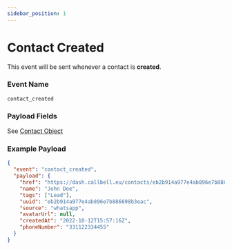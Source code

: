 ```yaml
---
sidebar_position: 1
---
```


# Contact Created

This event will be sent whenever a contact is **created**.

### Event Name

`contact_created`

### Payload Fields

See [Contact Object](./../../object_types/contact.md)

### Example Payload

```json title=payload.json
{
  "event": "contact_created",
  "payload": {
    "href": "https://dash.callbell.eu/contacts/eb2b914a977e4ab896e7b886698b3eac",
    "name": "John Doe",
    "tags": ["Lead"],
    "uuid": "eb2b914a977e4ab896e7b886698b3eac",
    "source": "whatsapp",
    "avatarUrl": null,
    "createdAt": "2022-10-12T15:57:16Z",
    "phoneNumber": "331122334455"
  }
}
```
